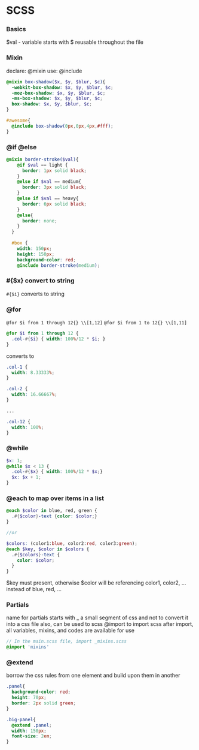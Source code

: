 # SCSS

### Basics
$val - variable starts with $
reusable throughout the file

### Mixin 
declare: @mixin
use: @include
```scss
@mixin box-shadow($x, $y, $blur, $c){ 
  -webkit-box-shadow: $x, $y, $blur, $c;
  -moz-box-shadow: $x, $y, $blur, $c;
  -ms-box-shadow: $x, $y, $blur, $c;
  box-shadow: $x, $y, $blur, $c;
}

#awesome{
  @include box-shadow(0px,0px,4px,#fff);
}
```

### @if @else
```scss
@mixin border-stroke($val){
    @if $val == light {
      border: 1px solid black;
    }
    @else if $val == medium{
      border: 3px solid black;
    }
    @else if $val == heavy{
      border: 6px solid black;
    }
    @else{
      border: none;
    }
  }
  
  #box {
    width: 150px;
    height: 150px;
    background-color: red;
    @include border-stroke(medium);
```
### #{$x} convert to string
`#{$i}` converts to string

### @for
`@for $i from 1 through 12{} \\[1,12]` 
`@for $i from 1 to 12{} \\[1,11]` 

```scss
@for $i from 1 through 12 {
  .col-#{$i} { width: 100%/12 * $i; }
}
```
converts to 
```css
.col-1 {
  width: 8.33333%;
}

.col-2 {
  width: 16.66667%;
}

...

.col-12 {
  width: 100%;
}
```
### @while
```scss
$x: 1;
@while $x < 13 {
  .col-#{$x} { width: 100%/12 * $x;}
  $x: $x + 1;
}
```


### @each to map over items in a list
```scss
@each $color in blue, red, green {
  .#{$color}-text {color: $color;}
}

//or 
```

```scss
$colors: (color1:blue, color2:red, color3:green);
@each $key, $color in $colors {
  .#{$colors}-text {
    color: $color;
  }
}
```
$key must present, otherwise $color will be referencing color1, color2, ... instead of blue, red, ...

### Partials
name for partials starts with _
a small segment of css and not to convert it into a css file
also, can be used to scss
@import to import scss
after import, all variables, mixins, and codes are available for use
```scss
// In the main.scss file, import _mixins.scss
@import 'mixins'
```

### @extend
borrow the css rules from one element and build upon them in another 

```scss
.panel{
  background-color: red;
  height: 70px;
  border: 2px solid green;
}

.big-panel{
  @extend .panel;
  width: 150px;
  font-size: 2em;
}
```


